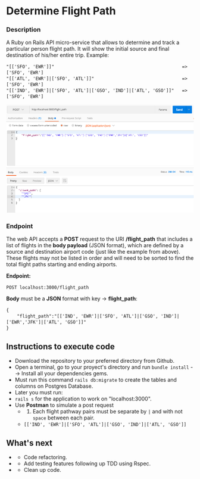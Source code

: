 
# Determine Flight Path

### Description
A Ruby on Rails API micro-service that allows to determine and track a particular person flight path.
It will show the initial source and final destination of his/her entire trip.
Example:
```
"[['SFO', 'EWR']]"                                                => ['SFO', 'EWR'] 
"[['ATL', 'EWR']|['SFO', 'ATL']]"                                 => ['SFO', 'EWR'] 
"[['IND', 'EWR']|['SFO', 'ATL']|['GSO', 'IND']|['ATL', 'GSO']]"   => ['SFO', 'EWR']
```
![](flight_path.png)

### Endpoint
The web API accepts a **POST** request to the URI **/flight_path** that includes a list of flights in the **body payload** (JSON format), which are defined by a source and destination airport code (just like the example from above). These flights may not be listed in order and will need to be sorted to find the total flight paths starting and ending airports.

**Endpoint:**
```
POST localhost:3000/flight_path
```
**Body** must be a **JSON** format with key -> **flight_path**:
```
{
	"flight_path":"[['IND', 'EWR']|['SFO', 'ATL']|['GSO', 'IND']|['EWR','JFK']|['ATL', 'GSO']]"
}
```

## Instructions to execute code
* Download the repository to your preferred directory from Github.
* Open a terminal, go to your proyect's directory and run `bundle install` --> Install all your dependencies gems.
* Must run this command `rails db:migrate` to create the tables and columns on Postgres Database.
* Later you must run:
* `rails s`  for the application to work on "localhost:3000".
* Use **Postman** to simulate a post request
   * 1) Each flight pathway pairs must be separate by `|` and with not `space` between each pair.
    * `[['IND', 'EWR']|['SFO', 'ATL']|['GSO', 'IND']|['ATL', 'GSO']]`
## What's next
* - Code refactoring.
* - Add testing features following up TDD using Rspec.
* - Clean up code.

